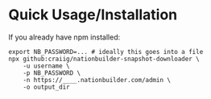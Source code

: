 
# Quick Usage/Installation

If you already have npm installed:
```
export NB_PASSWORD=... # ideally this goes into a file
npx github:craiig/nationbuilder-snapshot-downloader \
    -u username \
    -p NB_PASSWORD \
    -n https://____.nationbuilder.com/admin \
    -o output_dir
```


